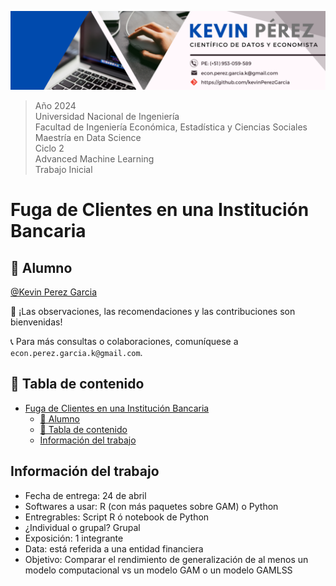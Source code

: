 ![logo](https://github.com/kevinPerezGarcia/kevinPerezGarcia/blob/main/logo.png)

> Año 2024 <br>
Universidad Nacional de Ingeniería <br>
Facultad de Ingeniería Económica, Estadística y Ciencias Sociales <br>
Maestría en Data Science <br>
Ciclo 2 <br>
Advanced Machine Learning <br>
Trabajo Inicial

# Fuga de Clientes en una Institución Bancaria

## 👥 Alumno

[@Kevin Perez Garcia](https://www.linkedin.com/in/kevinperezgarcia)

🤝 ¡Las observaciones, las recomendaciones y las contribuciones son bienvenidas!

📞 Para más consultas o colaboraciones, comuníquese a `econ.perez.garcia.k@gmail.com`.

## 📌 Tabla de contenido
- [Fuga de Clientes en una Institución Bancaria](#fuga-de-clientes-en-una-institución-bancaria)
  - [👥 Alumno](#-alumno)
  - [📌 Tabla de contenido](#-tabla-de-contenido)
  - [Información del trabajo](#información-del-trabajo)

## Información del trabajo

* Fecha de entrega: 24 de abril
* Softwares a usar: R (con más paquetes sobre GAM) o Python
* Entregrables: Script R ó notebook de Python
* ¿Individual o grupal? Grupal
* Exposición: 1 integrante
* Data: está referida a una entidad financiera
* Objetivo: Comparar el rendimiento de generalización de al menos un modelo computacional vs un modelo GAM o un modelo GAMLSS